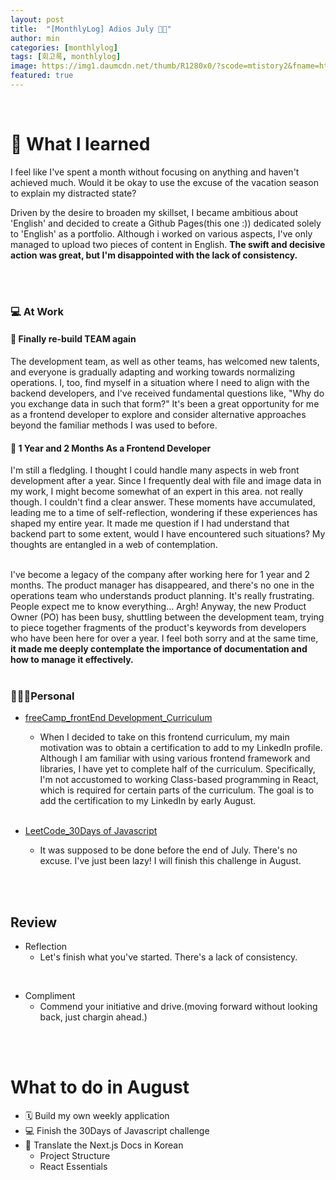 ```yaml
---
layout: post
title:  "[MonthlyLog] Adios July 👋🏻"
author: min
categories: [monthlylog]
tags: [회고록, monthlylog]
image: https://img1.daumcdn.net/thumb/R1280x0/?scode=mtistory2&fname=https%3A%2F%2Fblog.kakaocdn.net%2Fdn%2FMikno%2FbtspmgFAhfg%2FL8mumD2PpfFIenOK1XPJK0%2Fimg.png
featured: true
---
```

<br>

# 📝 What I learned 
I feel like I've spent a month without focusing on anything and haven't achieved much. 
Would it be okay to use the excuse of the vacation season to explain my distracted state? 

Driven by the desire to broaden my skillset, I became ambitious about 'English' and decided to create a Github Pages(this one :)) dedicated solely to 'English' as a portfolio.
Although i worked on various aspects, I've only managed to upload two pieces of content in English. <b> The swift and decisive action was great, but I'm disappointed with the lack of consistency. </b>

<br>
<br>

### 💻 At Work
#### 🌱 Finally re-build TEAM again
The development team, as well as other teams, has welcomed new talents, and everyone is gradually adapting and working towards normalizing operations. I, too, find myself in a situation where I need to align with the backend developers, and I've received fundamental questions like, "Why do you exchange data in such that form?" It's been a great opportunity for me as a frontend developer to explore and consider alternative approaches beyond the familiar methods I was used to before.  



#### 🌙 1 Year and 2 Months As a Frontend Developer
I'm still a fledgling. I thought I could handle many aspects in web front development after a year. Since I frequently deal with file and image data in my work, I might become somewhat of an expert in this area. not really though. I couldn't find a clear answer. These moments have accumulated, leading me to a time of self-reflection, wondering if these experiences has shaped my entire year. It made me question if I had understand that backend part to some extent, would I have encountered such situations? My thoughts are entangled in a web of contemplation.

<br>
I've become a legacy of the company after working here for 1 year and 2 months. The product manager has disappeared, and there's no one in the operations team who understands product planning. It's really frustrating. People expect me to know everything... Argh! Anyway, the new Product Owner (PO) has been busy, shuttling between the development team, trying to piece together fragments of the product's keywords from developers who have been here for over a year. I feel both sorry and at the same time, <b>it made me deeply contemplate the importance of documentation and how to manage it effectively.</b>


<br>
<br>


### 👩🏻‍💼Personal
- [freeCamp_frontEnd Development_Curriculum](https://www.freecodecamp.org/learn/front-end-development-libraries/)
  - When I decided to take on this frontend curriculum, my main motivation was to obtain a certification to add to my LinkedIn profile. Although I am familiar with using various frontend framework and libraries, I have yet to complete half of the curriculum. Specifically, I'm not accustomed to working Class-based programming in React, which is required for certain parts of the curriculum. The goal is to add the certification to my LinkedIn by early August.

  <br>

  
- [LeetCode_30Days of Javascript](https://leetcode.com/studyplan/30-days-of-javascript/)
  -  It was supposed to be done before the end of July. There's no excuse. I've just been lazy! I will finish this challenge in August.  

<br>
<br>


## Review
- Reflection
  - Let's finish what you've started. There's a lack of consistency.   
<br>

- Compliment 
  - Commend your initiative and drive.(moving forward without looking back, just chargin ahead.) 


<br>
<br>


# What to do in August

- 🗓️ Build my own weekly application
- 💻 Finish the 30Days of Javascript challenge
- 📝 Translate the Next.js Docs in Korean
  - Project Structure
  - React Essentials 
  

<br>
<br>
<br>
<br>
<br>
